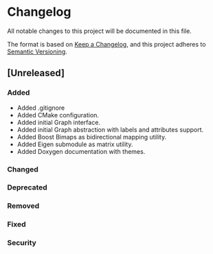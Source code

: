 # Changelog
All notable changes to this project will be documented in this file.

The format is based on [Keep a Changelog](https://keepachangelog.com/en/1.0.0/),
and this project adheres to [Semantic Versioning](https://semver.org/spec/v2.0.0.html).

## [Unreleased]

### Added
- Added .gitignore
- Added CMake configuration.
- Added initial Graph interface.
- Added initial Graph abstraction with labels and attributes support.
- Added Boost Bimaps as bidirectional mapping utility.
- Added Eigen submodule as matrix utility.
- Added Doxygen documentation with themes.

### Changed

### Deprecated

### Removed

### Fixed

### Security
